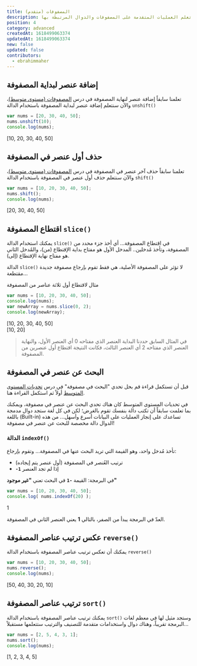 ```yaml
---
title: المصفوفات (متقدم)
description: تعلم العمليات المتقدمة على المصفوفات والدوال المرتبطة بها
position: 4
category: advanced
createdAt: 1618499063374
updatedAt: 1618499063374
new: false
updated: false
contributors:
  - ebrahimmaher
---
```


## إضافة عنصر لبداية المصفوفة
تعلمنا سابقاً إضافة عنصر لنهاية المصفوفة في درس [المصفوفات (مستوى متوسط)](/tutorials/algorithms/intermediate/challenges)، واﻵن سنتعلم إضافة عنصر لبداية المصفوفة باستخدام الدالة `unshift()`
```js
var nums = [20, 30, 40, 50];
nums.unshift(10);
console.log(nums);
```
<code-result>
[10, 20, 30, 40, 50]
</code-result>

## حذف أول عنصر في المصفوفة
تعلمنا سابقاً حذف آخر عنصر في المصفوفة في درس [المصفوفات (مستوى متوسط)](/tutorials/algorithms/intermediate/challenges)، واﻵن سنتعلم حذف أول عنصر في المصفوفة باستخدام الدالة `shift()`

```js
var nums = [10, 20, 30, 40, 50];
nums.shift();
console.log(nums);
```
<code-result>
[20, 30, 40, 50]
</code-result>


## اقتطاع المصفوفة `slice()`
يمكنك استخدام الدالة `slice()` في اقتطاع المصفوفة... أي أخذ جزء محدد من المصفوفة، وتأخذ مُدخلين.. المدخل الأول هو مفتاح بداية الإقتطاع (من)، والمُدخل الثاني هو مفتاح نهاية اﻹقتطاع (إلى).

<base-alert type="info">

الدالة `slice()` لا تؤثر على المصفوفة اﻷصلية، هي فقط تقوم بإرجاع مصفوفة جديدة مقتطعة...

</base-alert>

مثال لاقتطاع أول ثلاثة عناصر من المصفوفة
```js
var nums = [10, 20, 30, 40, 50];
console.log(nums);
var newArray = nums.slice(0, 2);
console.log(newArray);
```
<code-result>
[10, 20, 30, 40, 50]
<br>
[10, 20]
</code-result>

> في المثال السابق حددنا البداية العنصر الذي مفتاحه 0 أي العنصر اﻷول، والنهاية العنصر الذي مفتاحه 2 أي العنصر الثالث، فكانت النتيجة اقتطاع أول عنصرين من المصفوفة.


## البحث عن عنصر في المصفوفة

<base-alert type="next">

قبل أن تستكمل قراءة قم بحل تحدي "البحث في مصفوفة" في درس [تحديات المستوى المتوسط](/tutorials/algorithms/intermediate/challenges#تحدي-البحث-في-مصفوفة) أولاً ثم استكمل القراءة هنا.

</base-alert>

في تحديات المستوى المتوسط كان هناك تحدي البحث عن عنصر في مصفوفة، ويمكنك بما تعلمت سابقاً أن تكتب دالة بنفسك تقوم بالغرض؛ لكن في كل لغة ستجد دوال مدمجة باللغة (Built-in) تساعدك على إنجاز العمليات على البيانات أسرع وأسهل... من هذه الدوال دالة مخصصة للبحث عن عنصر في مصفوفة!

### الدالة `indexOf()`
تأخذ مُدخل واحد، وهو القيمة التي تريد البحث عنها في المصفوفة... وتقوم بإرجاع:

- ترتيب العُنصر في المصفوفة (أول عنصر يتم إيجاده)
- **`-1`** إذا لم تجد العنصر

<base-alert type="info">

في البرمجة: القيمة **`-1`** في البحث تعني **"غير موجود"**

</base-alert>

```js
var nums = [10, 20, 30, 40, 50];
console.log( nums.indexOf(20) );
```
<code-result>
1
</code-result>

<base-alert type="warning">

العدّ في البرمجة يبدأ من الصفر، بالتالي **1** يعني العنصر الثاني في المصفوفة.

</base-alert>


## عكس ترتيب عناصر المصفوفة `reverse()`
يمكنك أن تعكس ترتيب عناصر المصفوفة باستخدام الدالة `reverse()`

```js
var nums = [10, 20, 30, 40, 50];
nums.reverse();
console.log(nums);
```
<code-result>
[50, 40, 30, 20, 10]
</code-result>


## ترتيب عناصر المصفوفة `sort()`
يمكنك ترتيب عناصر المصفوفة باستخدام الدالة `sort()` وستجد مثيل لها في معظم لغات البرمجة تقريباً، وهناك دوال واستخدامات متقدمة للتصنيف والترتيب ستتعلمها مستقبلاً...

```js
var nums = [2, 5, 4, 3, 1];
nums.sort();
console.log(nums);
```
<code-result>
[1, 2, 3, 4, 5]
</code-result>

